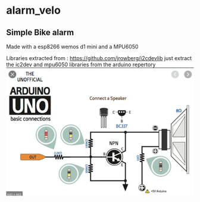 # alarm_velo

## Simple Bike alarm 

Made with a esp8266 wemos d1 mini and a MPU6050

Libraries extracted from : https://github.com/jrowberg/i2cdevlib
just extract the ic2dev and mpu6050 libraries from the arduino repertory
![Speaker schematics](./speaker.jpg)

